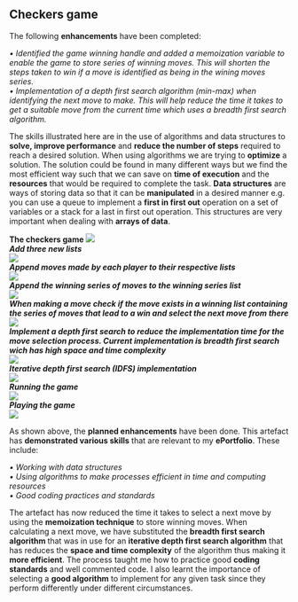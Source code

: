 <h2>Checkers game</h2>
<p>The following <b>enhancements</b> have been completed:</p>
<p><i>• Identified the game winning handle and added a memoization variable to enable the game to store series of winning moves. This will shorten the steps taken to win if a move is identified as being in the wining moves series.<br>
• Implementation of a depth first search algorithm (min-max) when identifying the next move to make. This will help reduce the time it takes to get a suitable move from the current time which uses a breadth first search algorithm.</i><br></p>
<p>The skills illustrated here are in the use of algorithms and data structures to <b>solve, improve performance</b> and <b>reduce the number of steps</b> required to reach a desired solution. When using algorithms we are trying to <b>optimize</b> a solution. The solution could be found in many different ways but we find the most efficient way such that we can save on <b>time of execution</b> and the <b>resources</b> that would be required to complete the task. <b>Data structures</b> are ways of storing data so that it can be <b>manipulated</b> in a desired manner e.g. you can use a queue to implement a <b>first in first out</b> operation on a set of variables or a stack for a last in first out operation. This structures are very important when dealing with <b>arrays of data</b>.</p>

<b>The checkers game</b>
	<img src="https://github.com/Ritesh214/Checkers/tree/main/pics/Picture1.png"><br>
<b><i>Add three new lists</i></b><br>
	<img src="https://github.com/Ritesh214/Checkers/tree/main/pics/Picture2.png"><br>
<b><i>Append moves made by each player to their respective lists</i></b><br>
	<img src="https://github.com/Ritesh214/Checkers/tree/main/pics/Picture3.png"><br>
<b><i>Append the winning series of moves to the winning series list</i></b><br>
	<img src="https://github.com/Ritesh214/Checkers/tree/main/pics/Picture4.png"><br>
<b><i>When making a move check if the move exists in a winning list containing the series of moves that lead to a win and select the next move from there</i></b><br>
	<img src="https://github.com/Ritesh214/Checkers/tree/main/pics/Picture5.png"><br>
<b><i>Implement a depth first search to reduce the implementation time for the move selection process. Current implementation is breadth first search wich has high space and time complexity</i></b><br>
	<img src="https://github.com/Ritesh214/Checkers/tree/main/pics/Picture6.png"><br>
<b><i>Iterative depth first search (IDFS) implementation</i></b><br>
	<img src="https://github.com/Ritesh214/Checkers/tree/main/pics/Picture7.png"><br>
<b><i>Running the game</i></b><br>
	<img src="https://github.com/Ritesh214/Checkers/tree/main/pics/Picture8.png"><br>
<b><i>Playing the game</i></b><br>
	<img src="https://github.com/Ritesh214/Checkers/tree/main/pics/Picture9.png"><br>

<p>As shown above, the <b>planned enhancements</b> have been done. This artefact has <b>demonstrated various skills</b> that are relevant to my <b>ePortfolio</b>. These include:</p>
<p><i>• Working with data structures<br>
• Using algorithms to make processes efficient in time and computing resources<br>
• Good coding practices and standards</i><br></p>
<p>The artefact has now reduced the time it takes to select a next move by using the <b>memoization technique</b> to store winning moves. When calculating a next move, we have substituted the <b>breadth first search algorithm </b>that was in use for an <b>iterative depth first search algorithm</b> that has reduces the <b>space and time complexity</b> of the algorithm thus making it <b>more efficient</b>.
The process taught me how to practice good <b>coding standards</b> and well commented code. I also learnt the importance of selecting a <b>good algorithm</b> to implement for any given task since they perform differently under different circumstances.</p>
